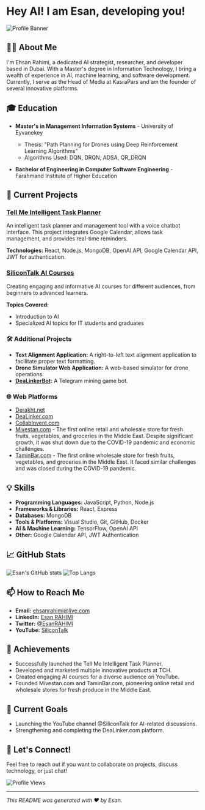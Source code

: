 # Hey AI! I am Esan, developing you!

![Profile Banner](https://derakht.net/text/GitHub.jpg) <!-- Replace this with a personal banner if you have one -->

## 👨‍💻 About Me

I'm Ehsan Rahimi, a dedicated AI strategist, researcher, and developer based in Dubai. With a Master's degree in Information Technology, I bring a wealth of experience in AI, machine learning, and software development. Currently, I serve as the Head of Media at KasraPars and am the founder of several innovative platforms.

## 🎓 Education

- **Master's in Management Information Systems** - University of Eyvanekey
  - Thesis: "Path Planning for Drones using Deep Reinforcement Learning Algorithms"
  - Algorithms Used: DQN, DRQN, ADSA, QR_DRQN

- **Bachelor of Engineering in Computer Software Engineering** - Farahmand Institute of Higher Education

## 🔭 Current Projects

### [Tell Me Intelligent Task Planner](https://github.com/EsanRAHIMI/Tell-Me)
An intelligent task planner and management tool with a voice chatbot interface. This project integrates Google Calendar, allows task management, and provides real-time reminders.

**Technologies:** React, Node.js, MongoDB, OpenAI API, Google Calendar API, JWT for authentication.

### [SiliconTalk AI Courses](https://www.youtube.com/channel/UCsilicontalk)
Creating engaging and informative AI courses for different audiences, from beginners to advanced learners.

**Topics Covered:**
- Introduction to AI
- Specialized AI topics for IT students and graduates

### 🛠️ Additional Projects

- **Text Alignment Application:** A right-to-left text alignment application to facilitate proper text formatting.
- **Drone Simulator Web Application:** A web-based simulator for drone operations.
- **[DeaLinkerBot](https://t.me/DeaLinkerBot):** A Telegram mining game bot.

### 🌐 Web Platforms

- [Derakht.net](https://derakht.net)
- [DeaLinker.com](https://DeaLinker.com)
- [CollabInvent.com](https://CollabInvent.com)
- [Mivestan.com](https://Mivestan.com) - The first online retail and wholesale store for fresh fruits, vegetables, and groceries in the Middle East. Despite significant growth, it was shut down due to the COVID-19 pandemic and economic challenges.
- [TaminBar.com](https://TaminBar.com) - The first online wholesale store for fresh fruits, vegetables, and groceries in the Middle East. It faced similar challenges and was closed during the COVID-19 pandemic.

## 💡 Skills

- **Programming Languages:** JavaScript, Python, Node.js
- **Frameworks & Libraries:** React, Express
- **Databases:** MongoDB
- **Tools & Platforms:** Visual Studio, Git, GitHub, Docker
- **AI & Machine Learning:** TensorFlow, OpenAI API
- **Other:** Google Calendar API, JWT Authentication

## 📈 GitHub Stats

![Esan's GitHub stats](https://github-readme-stats.vercel.app/api?username=EsanRAHIMI&show_icons=true&theme=radical)
![Top Langs](https://github-readme-stats.vercel.app/api/top-langs/?username=EsanRAHIMI&layout=compact&theme=radical)

## 📫 How to Reach Me

- **Email:** ehsanrahimi@live.com
- **LinkedIn:** [Esan RAHIMI](https://www.linkedin.com/in/esanrahimi)
- **Twitter:** [@EsanRAHIMI](https://twitter.com/EsanRahimi)
- **YouTube:** [SiliconTalk](https://www.youtube.com/@SiliconTalk)

## 🚀 Achievements

- Successfully launched the Tell Me Intelligent Task Planner.
- Developed and marketed multiple innovative products at TCH.
- Created engaging AI courses for a diverse audience on YouTube.
- Founded Mivestan.com and TaminBar.com, pioneering online retail and wholesale stores for fresh produce in the Middle East.

## 🎯 Current Goals

- Launching the YouTube channel @SiliconTalk for AI-related discussions.
- Strengthening and completing the DeaLinker.com platform.

## 💬 Let's Connect!

Feel free to reach out if you want to collaborate on projects, discuss technology, or just chat!

![Profile Views](https://komarev.com/ghpvc/?username=EsanRAHIMI&style=flat-square&color=blue)

---

*This README was generated with ❤️ by Esan.*
